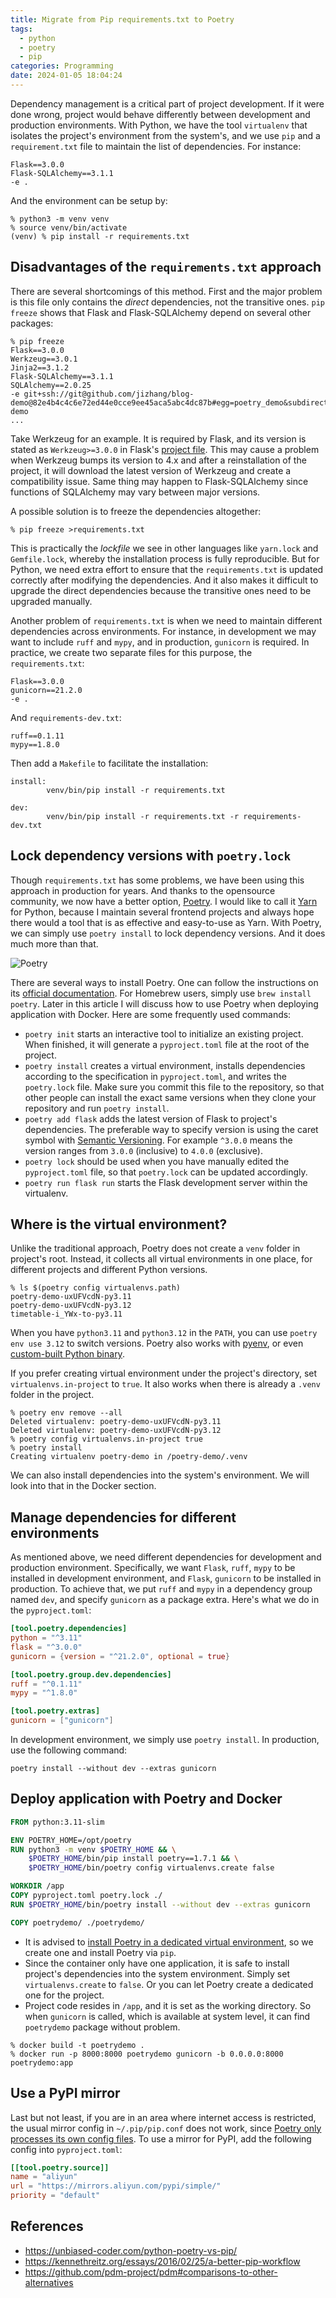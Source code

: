 ```yaml
---
title: Migrate from Pip requirements.txt to Poetry
tags:
  - python
  - poetry
  - pip
categories: Programming
date: 2024-01-05 18:04:24
---
```



Dependency management is a critical part of project development. If it were done wrong, project would behave differently between development and production environments. With Python, we have the tool `virtualenv` that isolates the project's environment from the system's, and we use `pip` and a `requirement.txt` file to maintain the list of dependencies. For instance:

```
Flask==3.0.0
Flask-SQLAlchemy==3.1.1
-e .
```

And the environment can be setup by:

```
% python3 -m venv venv
% source venv/bin/activate
(venv) % pip install -r requirements.txt
```


## Disadvantages of the `requirements.txt` approach

There are several shortcomings of this method. First and the major problem is this file only contains the *direct* dependencies, not the transitive ones. `pip freeze` shows that Flask and Flask-SQLAlchemy depend on several other packages:

```
% pip freeze
Flask==3.0.0
Werkzeug==3.0.1
Jinja2==3.1.2
Flask-SQLAlchemy==3.1.1
SQLAlchemy==2.0.25
-e git+ssh://git@github.com/jizhang/blog-demo@82e4b4c4c6e72ed44e0cce9ee45aca5abc4dc87b#egg=poetry_demo&subdirectory=poetry-demo
...
```

Take Werkzeug for an example. It is required by Flask, and its version is stated as `Werkzeug>=3.0.0` in Flask's [project file][1]. This may cause a problem when Werkzeug bumps its version to 4.x and after a reinstallation of the project, it will download the latest version of Werkzeug and create a compatibility issue. Same thing may happen to Flask-SQLAlchemy since functions of SQLAlchemy may vary between major versions.

A possible solution is to freeze the dependencies altogether:

```
% pip freeze >requirements.txt
```

This is practically the *lockfile* we see in other languages like `yarn.lock` and `Gemfile.lock`, whereby the installation process is fully reproducible. But for Python, we need extra effort to ensure that the `requirements.txt` is updated correctly after modifying the dependencies. And it also makes it difficult to upgrade the direct dependencies because the transitive ones need to be upgraded manually.

<!-- more -->

Another problem of `requirements.txt` is when we need to maintain different dependencies across environments. For instance, in development we may want to include `ruff` and `mypy`, and in production, `gunicorn` is required. In practice, we create two separate files for this purpose, the `requirements.txt`:

```
Flask==3.0.0
gunicorn==21.2.0
-e .
```

And `requirements-dev.txt`:

```
ruff==0.1.11
mypy==1.8.0
```

Then add a `Makefile` to facilitate the installation:

```
install:
        venv/bin/pip install -r requirements.txt

dev:
        venv/bin/pip install -r requirements.txt -r requirements-dev.txt
```


## Lock dependency versions with `poetry.lock`

Though `requirements.txt` has some problems, we have been using this approach in production for years. And thanks to the opensource community, we now have a better option, [Poetry][2]. I would like to call it [Yarn][7] for Python, because I maintain several frontend projects and always hope there would a tool that is as effective and easy-to-use as Yarn. With Poetry, we can simply use `poetry install` to lock dependency versions. And it does much more than that.

![Poetry](/images/poetry.png)

There are several ways to install Poetry. One can follow the instructions on its [official documentation][3]. For Homebrew users, simply use `brew install poetry`. Later in this article I will discuss how to use Poetry when deploying application with Docker. Here are some frequently used commands:

* `poetry init` starts an interactive tool to initialize an existing project. When finished, it will generate a `pyproject.toml` file at the root of the project.
* `poetry install` creates a virtual environment, installs dependencies according to the specification in `pyproject.toml`, and writes the `poetry.lock` file. Make sure you commit this file to the repository, so that other people can install the exact same versions when they clone your repository and run `poetry install`.
* `poetry add flask` adds the latest version of Flask to project's dependencies. The preferable way to specify version is using the caret symbol with [Semantic Versioning][4]. For example `^3.0.0` means the version ranges from `3.0.0` (inclusive) to `4.0.0` (exclusive).
* `poetry lock` should be used when you have manually edited the `pyproject.toml` file, so that `poetry.lock` can be updated accordingly.
* `poetry run flask run` starts the Flask development server within the virtualenv.


## Where is the virtual environment?

Unlike the traditional approach, Poetry does not create a `venv` folder in project's root. Instead, it collects all virtual environments in one place, for different projects and different Python versions.

```
% ls $(poetry config virtualenvs.path)
poetry-demo-uxUFVcdN-py3.11
poetry-demo-uxUFVcdN-py3.12
timetable-i_YWx-to-py3.11
```

When you have `python3.11` and `python3.12` in the `PATH`, you can use `poetry env use 3.12` to switch versions. Poetry also works with [pyenv][5], or even [custom-built Python binary][6].

If you prefer creating virtual environment under the project's directory, set `virtualenvs.in-project` to `true`. It also works when there is already a `.venv` folder in the project.

```
% poetry env remove --all
Deleted virtualenv: poetry-demo-uxUFVcdN-py3.11
Deleted virtualenv: poetry-demo-uxUFVcdN-py3.12
% poetry config virtualenvs.in-project true
% poetry install
Creating virtualenv poetry-demo in /poetry-demo/.venv
```

We can also install dependencies into the system's environment. We will look into that in the Docker section.


## Manage dependencies for different environments

As mentioned above, we need different dependencies for development and production environment. Specifically, we want `Flask`, `ruff`, `mypy` to be installed in development environment, and `Flask`, `gunicorn` to be installed in production. To achieve that, we put `ruff` and `mypy` in a dependency group named `dev`, and specify `gunicorn` as a package extra. Here's what we do in the `pyproject.toml`:

```toml
[tool.poetry.dependencies]
python = "^3.11"
flask = "^3.0.0"
gunicorn = {version = "^21.2.0", optional = true}

[tool.poetry.group.dev.dependencies]
ruff = "^0.1.11"
mypy = "^1.8.0"

[tool.poetry.extras]
gunicorn = ["gunicorn"]
```

In development environment, we simply use `poetry install`. In production, use the following command:

```
poetry install --without dev --extras gunicorn
```


## Deploy application with Poetry and Docker

```Dockerfile
FROM python:3.11-slim

ENV POETRY_HOME=/opt/poetry
RUN python3 -m venv $POETRY_HOME && \
    $POETRY_HOME/bin/pip install poetry==1.7.1 && \
    $POETRY_HOME/bin/poetry config virtualenvs.create false

WORKDIR /app
COPY pyproject.toml poetry.lock ./
RUN $POETRY_HOME/bin/poetry install --without dev --extras gunicorn

COPY poetrydemo/ ./poetrydemo/
```

* It is advised to [install Poetry in a dedicated virtual environment][3], so we create one and install Poetry via `pip`.
* Since the container only have one application, it is safe to install project's dependencies into the system environment. Simply set `virtualenvs.create` to `false`. Or you can let Poetry create a dedicated one for the project.
* Project code resides in `/app`, and it is set as the working directory. So when `gunicorn` is called, which is available at system level, it can find `poetrydemo` package without problem.

```
% docker build -t poetrydemo .
% docker run -p 8000:8000 poetrydemo gunicorn -b 0.0.0.0:8000 poetrydemo:app
```


## Use a PyPI mirror

Last but not least, if you are in an area where internet access is restricted, the usual mirror config in `~/.pip/pip.conf` does not work, since [Poetry only processes its own config files][8]. To use a mirror for PyPI, add the following config into `pyproject.toml`:

```toml
[[tool.poetry.source]]
name = "aliyun"
url = "https://mirrors.aliyun.com/pypi/simple/"
priority = "default"
```


## References

* https://unbiased-coder.com/python-poetry-vs-pip/
* https://kennethreitz.org/essays/2016/02/25/a-better-pip-workflow
* https://github.com/pdm-project/pdm#comparisons-to-other-alternatives


[1]: https://github.com/pallets/flask/blob/735a4701d6d5e848241e7d7535db898efb62d400/pyproject.toml#L23
[2]: https://python-poetry.org/
[3]: https://python-poetry.org/docs/#installation
[4]: https://semver.org/
[5]: https://github.com/pyenv/pyenv
[6]: https://python-poetry.org/docs/managing-environments/#switching-between-environments
[7]: https://yarnpkg.com/
[8]: https://github.com/python-poetry/poetry/issues/1554#issuecomment-553113626
